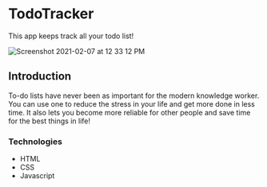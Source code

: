 # TodoTracker
This app keeps track all your todo list! 

![Screenshot 2021-02-07 at 12 33 12 PM](https://user-images.githubusercontent.com/71220433/107136706-b165e300-6940-11eb-9e5d-c82305f35073.png)

## Introduction
To-do lists have never been as important for the modern knowledge worker. You can use one to reduce the stress in your life 
and get more done in less time. It also lets you become more reliable for other people and save time for the best things in life!

### Technologies
* HTML
* CSS
* Javascript



